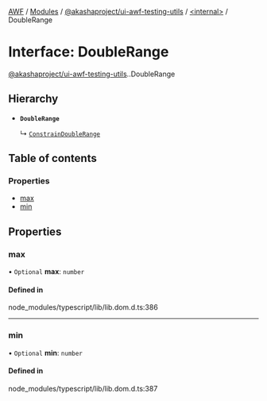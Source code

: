 [AWF](../README.md) / [Modules](../modules.md) / [@akashaproject/ui-awf-testing-utils](../modules/akashaproject_ui_awf_testing_utils.md) / [<internal\>](../modules/akashaproject_ui_awf_testing_utils._internal_.md) / DoubleRange

# Interface: DoubleRange

[@akashaproject/ui-awf-testing-utils](../modules/akashaproject_ui_awf_testing_utils.md).[<internal>](../modules/akashaproject_ui_awf_testing_utils._internal_.md).DoubleRange

## Hierarchy

- **`DoubleRange`**

  ↳ [`ConstrainDoubleRange`](akashaproject_ui_awf_testing_utils._internal_.ConstrainDoubleRange.md)

## Table of contents

### Properties

- [max](akashaproject_ui_awf_testing_utils._internal_.DoubleRange.md#max)
- [min](akashaproject_ui_awf_testing_utils._internal_.DoubleRange.md#min)

## Properties

### max

• `Optional` **max**: `number`

#### Defined in

node_modules/typescript/lib/lib.dom.d.ts:386

___

### min

• `Optional` **min**: `number`

#### Defined in

node_modules/typescript/lib/lib.dom.d.ts:387
